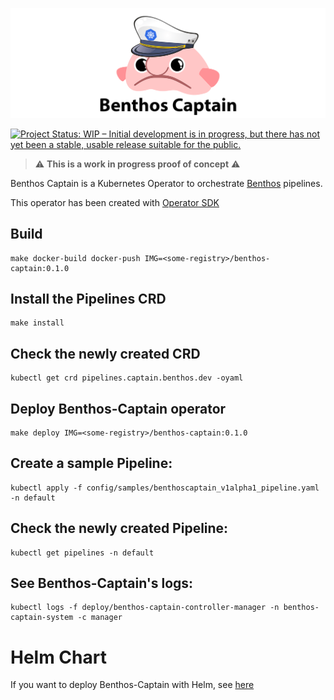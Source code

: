![Benthos Captain](icon.png "Benthos Captain")

[![Project Status: WIP – Initial development is in progress, but there has not yet been a stable, usable release suitable for the public.](https://www.repostatus.org/badges/latest/wip.svg)](https://www.repostatus.org/#wip)

> ⚠️ **This is a work in progress proof of concept** ⚠️  


Benthos Captain is a Kubernetes Operator to orchestrate [Benthos](https://www.benthos.dev/) pipelines.

This operator has been created with [Operator SDK](https://sdk.operatorframework.io/)

## Build

```
make docker-build docker-push IMG=<some-registry>/benthos-captain:0.1.0
```

## Install the Pipelines CRD

```
make install
```

## Check the newly created CRD

```
kubectl get crd pipelines.captain.benthos.dev -oyaml
```

## Deploy Benthos-Captain operator

```
make deploy IMG=<some-registry>/benthos-captain:0.1.0
```

## Create a sample Pipeline:
```
kubectl apply -f config/samples/benthoscaptain_v1alpha1_pipeline.yaml -n default
```

## Check the newly created Pipeline:
```
kubectl get pipelines -n default
```

## See Benthos-Captain's logs:
```
kubectl logs -f deploy/benthos-captain-controller-manager -n benthos-captain-system -c manager
```

# Helm Chart

If you want to deploy Benthos-Captain with Helm, see [here](chart/benthos-captain/README.md)
